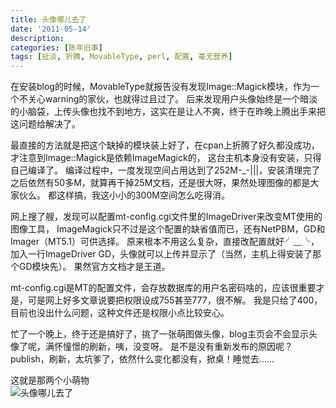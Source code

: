 ```yaml
---
title: 头像哪儿去了
date: '2011-05-14'
description:
categories: [陈年旧事]
tags: [扯淡, 折腾, MovableType, perl, 配置, 毫无营养]
---
```


在安装blog的时候，MovableType就报告没有发现Image::Magick模块，作为一个不关心warning的家伙，也就得过且过了。
后来发现用户头像始终是一个暗淡的小脑袋，上传头像也找不到地方，这实在是让人不爽，终于在昨晚上腾出手来把这问题给解决了。

最直接的方法就是把这个缺掉的模块装上好了，在cpan上折腾了好久都没成功，才注意到Image::Magick是依赖ImageMagick的，
这台主机本身没有安装，只得自己编译了。
编译过程中，一度发现空间占用达到了252M-_-|||，安装清理完了之后依然有50多M，就算再干掉25M文档，还是很大呀，果然处理图像的都是大家伙么。
都这样搞，我这小小的300M空间怎么吃得消。

网上搜了艘，发现可以配置mt-config.cgi文件里的ImageDriver来改变MT使用的图像工具，
ImageMagick只不过是这个配置的缺省值而已，还有NetPBM，GD和Imager（MT5.1）可供选择。
原来根本不用这么复杂，直接改配置就好╯﹏╰，加入一行ImageDriver GD，头像就可以上传并显示了（当然，主机上得安装了那个GD模块先）。
果然官方文档才是王道。

mt-config.cgi是MT的配置文件，会存放数据库的用户名密码啥的，应该很重要才是，可是网上好多文章说要把权限设成755甚至777，很不解。
我是只给了400，目前也没出什么问题，这种文件还是权限小点比较安心。

忙了一个晚上，终于还是搞好了，挑了一张萌图做头像，blog主页会不会显示头像了呢，满怀憧憬的刷新，咦，没变呀。
是不是没有重新发布的原因呢？publish，刷新，太坑爹了，依然什么变化都没有，掀桌！睡觉去......

这就是那两个小萌物  
![头像哪儿去了](/assets/media/img/little-white-two.jpg "小白two")
